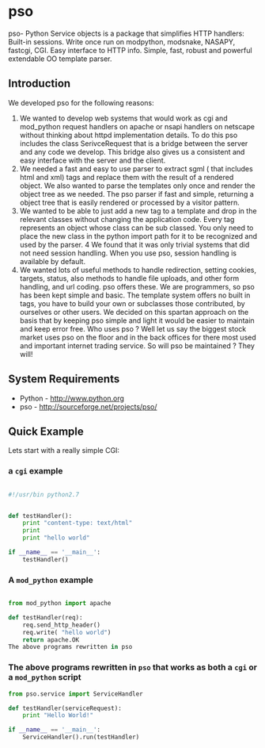# pso
pso- Python Service objects is a package that simplifies HTTP handlers:  Built-in sessions. Write once run on modpython, modsnake, NASAPY, fastcgi, CGI. Easy interface to HTTP info. Simple, fast, robust and powerful extendable OO template parser.

## Introduction
We developed pso for the following reasons:
 1. We wanted to develop web systems that would work as cgi and mod_python request handlers on apache or nsapi handlers on netscape without thinking about httpd implementation details. To do this pso includes the class SerivceRequest that is a bridge between the server and any code we develop. This bridge also gives us a consistent and easy interface with the server and the client.
 2. We needed a fast and easy to use parser to extract sgml ( that includes html and xml) tags and replace them with the result of a rendered object. We also wanted to parse the templates only once and render the object tree as we needed. The pso parser if fast and simple, returning a object tree that is easily rendered or processed by a visitor pattern.
 3. We wanted to be able to just add a new tag to a template and drop in the relevant classes without changing the application code. Every tag represents an object whose class can be sub classed. You only need to place the new class in the python import path for it to be recognized and used by the parser.
 4 We found that it was only trivial systems that did not need session handling. When you use pso, session handling is available by default.
 5. We wanted lots of useful methods to handle redirection, setting cookies, targets, status, also methods to handle file uploads, and other form handling, and url coding. pso offers these.
We are programmers, so pso has been kept simple and basic. The template system offers no built in tags, you have to build your own or subclasses those contributed, by ourselves or other users. We decided on this spartan approach on the basis that by keeping pso simple and light it would be easier to maintain and keep error free. Who uses pso ? Well let us say the biggest stock market uses pso on the floor and in the back offices for there most used and important internet trading service. So will pso be maintained ? They will!




## System Requirements
 
  * Python - http://www.python.org
  * pso - http://sourceforge.net/projects/pso/


## Quick Example

Lets start with a really simple CGI:

### a `cgi` example
```python

#!/usr/bin python2.7


def testHandler():
	print "content-type: text/html"
	print
	print "hello world"

if __name__ == '__main__':	
	testHandler()

```

### A `mod_python` example

```python

from mod_python import apache

def testHandler(req):
	req.send_http_header()
	req.write( "hello world")
	return apache.OK
The above programs rewritten in pso
```


### The  above programs rewritten in `pso` that works as both a `cgi` or a `mod_python` script

```python
from pso.service import ServiceHandler

def testHandler(serviceRequest):
	print "Hello World!"  

if __name__ == '__main__':
	ServiceHandler().run(testHandler)

```

